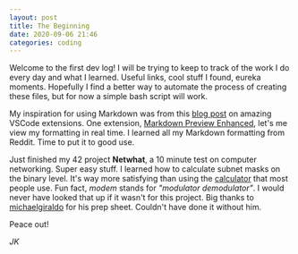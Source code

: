 ```yaml
---
layout: post
title: The Beginning
date: 2020-09-06 21:46
categories: coding
---
```

Welcome to the first dev log! I will be trying to keep to track of the work I do every day and what I learned. Useful links, cool stuff I found, eureka moments. Hopefully I find a better way to automate the process of creating these files, but for now a simple bash script will work.

My inspiration for using Markdown was from this [blog post](https://codeburst.io/vs-code-extensions-that-make-me-fall-love-in-programming-each-day-ccf05b24651e) on amazing VSCode extensions. One extension, [Markdown Preview Enhanced](https://marketplace.visualstudio.com/items?itemName=shd101wyy.markdown-preview-enhanced), let's me view my formatting in real time. I learned all my Markdown formatting from Reddit. Time to put it to good use.

Just finished my 42 project **Netwhat**, a 10 minute test on computer networking. Super easy stuff. I learned how to calculate subnet masks on the binary level. It's way more satisfying than using the [calculator](http://jodies.de/ipcalc) that most people use. Fun fact, *modem* stands for *"modulator demodulator"*. I would never have looked that up if it wasn't for this project. Big thanks to [michaelgiraldo](https://github.com/michaelgiraldo) for his prep sheet. Couldn't have done it without him.

Peace out!

*JK*
